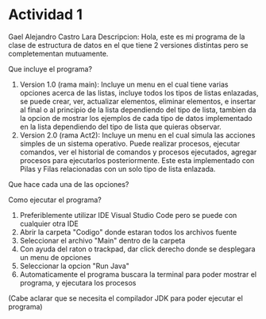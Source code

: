 # Actividad 1
Gael Alejandro Castro Lara
Descripcion: Hola, este es mi programa de la clase de estructura de datos en el que tiene 2 versiones distintas pero se completementan mutuamente.

Que incluye el programa?
1. Version 1.0 (rama main): Incluye un menu en el cual tiene varias opciones acerca de las listas, incluye todos los tipos de listas enlazadas, se puede crear, ver, actualizar elementos, eliminar elementos, e insertar al final o al principio de la lista dependiendo del tipo de lista, tambien da la opcion de mostrar los ejemplos de cada tipo de datos implementado en la lista dependiendo del tipo de lista que quieras observar.
2. Version 2.0 (rama Act2): Incluye un menu en el cual simula las acciones simples de un sistema operativo. Puede realizar procesos, ejecutar comandos, ver el historial de comandos y procesos ejecutados, agregar procesos para ejecutarlos posteriormente. Este esta implementado con Pilas y Filas relacionadas con un solo tipo de lista enlazada.


Que hace cada una de las opciones?



Como ejecutar el programa?
1. Preferiblemente utilizar IDE Visual Studio Code pero se puede con cualquier otra IDE
2. Abrir la carpeta "Codigo" donde estaran todos los archivos fuente
3. Seleccionar el archivo "Main" dentro de la carpeta
4. Con ayuda del raton o trackpad, dar click derecho donde se desplegara un menu de opciones
5. Seleccionar la opcion "Run Java"
6. Automaticamente el programa buscara la terminal para poder mostrar el programa, y ejecutara los procesos

(Cabe aclarar que se necesita el compilador JDK para poder ejecutar el programa)
